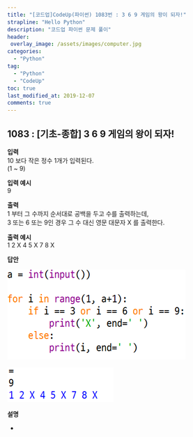 ```yaml
---
title: "[코드업]CodeUp(파이썬) 1083번 : 3 6 9 게임의 왕이 되자!"
strapline: "Hello Python"
description: "코드업 파이썬 문제 풀이"
header:
 overlay_image: /assets/images/computer.jpg
categories:
  - "Python"
tag:
  - "Python"
  - "CodeUp"
toc: true
last_modified_at: 2019-12-07
comments: true
---
```


## 1083 : [기초-종합] 3 6 9 게임의 왕이 되자!


**입력**<br>
10 보다 작은 정수 1개가 입력된다.<br>
(1 ~ 9)

**입력 예시**<br>
9

**출력**<br>
1 부터 그 수까지 순서대로 공백을 두고 수를 출력하는데,<br>
3 또는 6 또는 9인 경우 그 수 대신 영문 대문자 X 를 출력한다.

**출력 예시**<br>
1 2 X 4 5 X 7 8 X


**답안**<br>

![a1083](/assets/images/1083-1.jpg)<br>

![a1083](/assets/images/1083-2.jpg)


**설명**

-